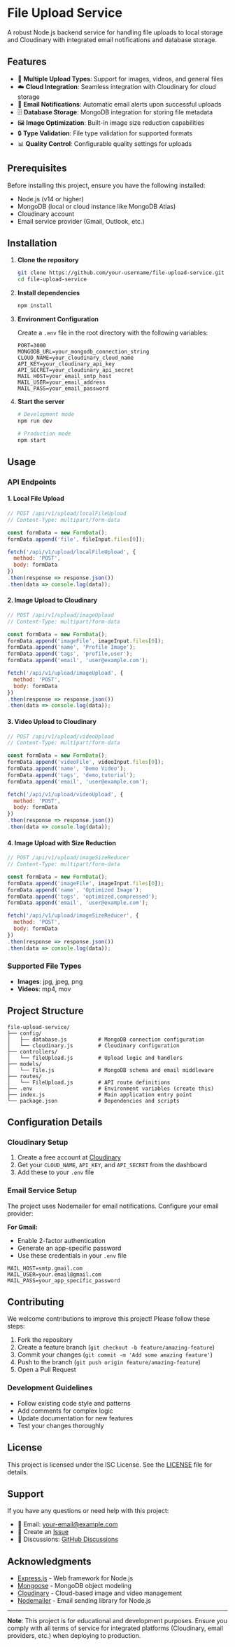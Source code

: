 # File Upload Service

A robust Node.js backend service for handling file uploads to local storage and Cloudinary with integrated email notifications and database storage.

## Features

- 📁 **Multiple Upload Types**: Support for images, videos, and general files
- ☁️ **Cloud Integration**: Seamless integration with Cloudinary for cloud storage
- 📧 **Email Notifications**: Automatic email alerts upon successful uploads
- 🗄️ **Database Storage**: MongoDB integration for storing file metadata
- 🖼️ **Image Optimization**: Built-in image size reduction capabilities
- 🔒 **Type Validation**: File type validation for supported formats
- 📊 **Quality Control**: Configurable quality settings for uploads

## Prerequisites

Before installing this project, ensure you have the following installed:

- Node.js (v14 or higher)
- MongoDB (local or cloud instance like MongoDB Atlas)
- Cloudinary account
- Email service provider (Gmail, Outlook, etc.)

## Installation

1. **Clone the repository**
   ```bash
   git clone https://github.com/your-username/file-upload-service.git
   cd file-upload-service
   ```

2. **Install dependencies**
   ```bash
   npm install
   ```

3. **Environment Configuration**
   
   Create a `.env` file in the root directory with the following variables:
   ```env
   PORT=3000
   MONGODB_URL=your_mongodb_connection_string
   CLOUD_NAME=your_cloudinary_cloud_name
   API_KEY=your_cloudinary_api_key
   API_SECRET=your_cloudinary_api_secret
   MAIL_HOST=your_email_smtp_host
   MAIL_USER=your_email_address
   MAIL_PASS=your_email_password
   ```

4. **Start the server**
   ```bash
   # Development mode
   npm run dev
   
   # Production mode
   npm start
   ```

## Usage

### API Endpoints

#### 1. Local File Upload
```javascript
// POST /api/v1/upload/localFileUpload
// Content-Type: multipart/form-data

const formData = new FormData();
formData.append('file', fileInput.files[0]);

fetch('/api/v1/upload/localFileUpload', {
  method: 'POST',
  body: formData
})
.then(response => response.json())
.then(data => console.log(data));
```

#### 2. Image Upload to Cloudinary
```javascript
// POST /api/v1/upload/imageUpload
// Content-Type: multipart/form-data

const formData = new FormData();
formData.append('imageFile', imageInput.files[0]);
formData.append('name', 'Profile Image');
formData.append('tags', 'profile,user');
formData.append('email', 'user@example.com');

fetch('/api/v1/upload/imageUpload', {
  method: 'POST',
  body: formData
})
.then(response => response.json())
.then(data => console.log(data));
```

#### 3. Video Upload to Cloudinary
```javascript
// POST /api/v1/upload/videoUpload
// Content-Type: multipart/form-data

const formData = new FormData();
formData.append('videoFile', videoInput.files[0]);
formData.append('name', 'Demo Video');
formData.append('tags', 'demo,tutorial');
formData.append('email', 'user@example.com');

fetch('/api/v1/upload/videoUpload', {
  method: 'POST',
  body: formData
})
.then(response => response.json())
.then(data => console.log(data));
```

#### 4. Image Upload with Size Reduction
```javascript
// POST /api/v1/upload/imageSizeReducer
// Content-Type: multipart/form-data

const formData = new FormData();
formData.append('imageFile', imageInput.files[0]);
formData.append('name', 'Optimized Image');
formData.append('tags', 'optimized,compressed');
formData.append('email', 'user@example.com');

fetch('/api/v1/upload/imageSizeReducer', {
  method: 'POST',
  body: formData
})
.then(response => response.json())
.then(data => console.log(data));
```

### Supported File Types

- **Images**: jpg, jpeg, png
- **Videos**: mp4, mov

## Project Structure

```
file-upload-service/
├── config/
│   ├── database.js          # MongoDB connection configuration
│   └── cloudinary.js        # Cloudinary configuration
├── controllers/
│   └── fileUpload.js        # Upload logic and handlers
├── models/
│   └── File.js              # MongoDB schema and email middleware
├── routes/
│   └── FileUpload.js        # API route definitions
├── .env                     # Environment variables (create this)
├── index.js                 # Main application entry point
└── package.json             # Dependencies and scripts
```

## Configuration Details

### Cloudinary Setup
1. Create a free account at [Cloudinary](https://cloudinary.com/)
2. Get your `CLOUD_NAME`, `API_KEY`, and `API_SECRET` from the dashboard
3. Add these to your `.env` file

### Email Service Setup
The project uses Nodemailer for email notifications. Configure your email provider:

**For Gmail:**
- Enable 2-factor authentication
- Generate an app-specific password
- Use these credentials in your `.env` file

```env
MAIL_HOST=smtp.gmail.com
MAIL_USER=your.email@gmail.com
MAIL_PASS=your_app_specific_password
```

## Contributing

We welcome contributions to improve this project! Please follow these steps:

1. Fork the repository
2. Create a feature branch (`git checkout -b feature/amazing-feature`)
3. Commit your changes (`git commit -m 'Add some amazing feature'`)
4. Push to the branch (`git push origin feature/amazing-feature`)
5. Open a Pull Request

### Development Guidelines
- Follow existing code style and patterns
- Add comments for complex logic
- Update documentation for new features
- Test your changes thoroughly

## License

This project is licensed under the ISC License. See the [LICENSE](LICENSE) file for details.

## Support

If you have any questions or need help with this project:

- 📧 Email: your-email@example.com
- 🐛 Create an [Issue](https://github.com/your-username/file-upload-service/issues)
- 💬 Discussions: [GitHub Discussions](https://github.com/your-username/file-upload-service/discussions)

## Acknowledgments

- [Express.js](https://expressjs.com/) - Web framework for Node.js
- [Mongoose](https://mongoosejs.com/) - MongoDB object modeling
- [Cloudinary](https://cloudinary.com/) - Cloud-based image and video management
- [Nodemailer](https://nodemailer.com/) - Email sending library for Node.js

---

**Note**: This project is for educational and development purposes. Ensure you comply with all terms of service for integrated platforms (Cloudinary, email providers, etc.) when deploying to production.